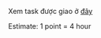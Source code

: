 Xem task được giao ở [đây](https://github.com/orgs/sgsgroup/projects/1)

Estimate: 1 point = 4 hour
